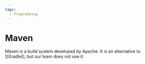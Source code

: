 ```yaml
---
tags:
  - Programming
---
```


# Maven

Maven is a build system developed by Apache. It is an alternative to [[Gradle]], but our team does not use it.